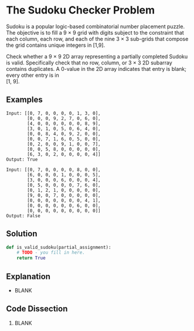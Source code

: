 # The Sudoku Checker Problem
Sudoku is a popular logic-based combinatorial number placement puzzle. The objective is to fill a 9 &times; 9 grid with digits subject to the constraint that each column, each row, and each of the nine 3 &times; 3 sub-grids that compose the grid contains unique integers in [1,9].  

Check whether a 9 &times; 9 2D array representing a partially completed Sudoku is valid. Specifically check that no row, column, or 3 &times; 3 2D subarray contains duplicates. A 0-value in the 2D array indicates that entry is blank; every other entry is in  
[1, 9].  
  
## Examples
```
Input: [[0, 7, 0, 0, 0, 0, 1, 3, 0], 
        [0, 0, 0, 9, 2, 7, 0, 6, 0], 
        [4, 0, 0, 0, 0, 0, 0, 8, 9], 
        [3, 0, 1, 0, 5, 0, 6, 4, 0], 
        [0, 0, 8, 4, 0, 9, 2, 0, 0], 
        [0, 0, 7, 1, 6, 0, 5, 0, 0], 
        [0, 2, 0, 0, 9, 1, 0, 0, 7], 
        [0, 0, 5, 8, 0, 0, 0, 0, 0], 
        [6, 3, 0, 2, 0, 0, 0, 0, 4]]
Output:	True

Input: [[0, 7, 0, 0, 0, 0, 8, 0, 0], 
        [6, 0, 0, 0, 1, 0, 0, 0, 5], 
        [3, 0, 0, 0, 6, 0, 0, 0, 4], 
        [0, 5, 0, 0, 0, 0, 7, 6, 0], 
        [0, 1, 2, 1, 0, 0, 0, 0, 0], 
        [9, 0, 0, 7, 0, 0, 0, 0, 0], 
        [0, 0, 0, 0, 0, 0, 0, 4, 1], 
        [0, 0, 0, 0, 0, 0, 6, 0, 0], 
        [0, 0, 0, 0, 0, 0, 0, 0, 0]]	
Output: False
```
  
## Solution
```python
def is_valid_sudoku(partial_assignment):
    # TODO - you fill in here.
    return True
```
  
## Explanation
* BLANK  
  
## Code Dissection
1. BLANK  